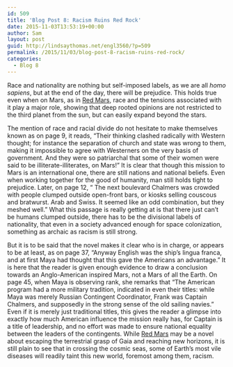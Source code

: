```yaml
---
id: 509
title: 'Blog Post 8: Racism Ruins Red Rock'
date: 2015-11-03T13:53:19+00:00
author: Sam
layout: post
guid: http://lindsaythomas.net/engl3560/?p=509
permalink: /2015/11/03/blog-post-8-racism-ruins-red-rock/
categories:
  - Blog 8
---
```

Race and nationality are nothing but self-imposed labels, as we are all _homo sapiens_, but at the end of the day, there will be prejudice. This holds true even when on Mars, as in <u>Red Mars</u>, race and the tensions associated with it play a major role, showing that deep rooted opinions are not restricted to the third planet from the sun, but can easily expand beyond the stars.

The mention of race and racial divide do not hesitate to make themselves known as on page 9, it reads, “Their thinking clashed radically with Western thought; for instance the separation of church and state was wrong to them, making it impossible to agree with Westerners on the very basis of government. And they were so patriarchal that some of their women were said to be illiterate-illiterates, on Mars!” It is clear that though this mission to Mars is an international one, there are still nations and national beliefs. Even when working together for the good of humanity, man still holds tight to prejudice. Later, on page 12, “ The next boulevard Chalmers was crowded with people clumped outside open-front bars, or kiosks selling couscous and bratwurst. Arab and Swiss. It seemed like an odd combination, but they meshed well.” What this passage is really getting at is that there just can’t be humans clumped outside, there has to be the divisional labels of nationality, that even in a society advanced enough for space colonization, something as archaic as racism is still strong.

But it is to be said that the novel makes it clear who is in charge, or appears to be at least, as on page 37, “Anyway English was the ship’s lingua franca, and at first Maya had thought that this gave the Americans an advantage.” It is here that the reader is given enough evidence to draw a conclusion towards an Anglo-American inspired Mars, not a Mars of all the Earth. On page 45, when Maya is observing rank, she remarks that “The American program had a more military tradition, indicated in even their titles: while Maya was merely Russian Contingent Coordinator, Frank was Captain Chalmers, and supposedly in the strong sense of the old sailing navies.” Even if it is merely just traditional titles, this gives the reader a glimpse into exactly how much American influence the mission really has, for Captain is a title of leadership, and no effort was made to ensure national equality between the leaders of the contingents. While <u>Red Mars</u> may be a novel about escaping the terrestrial grasp of Gaia and reaching new horizons, it is still plain to see that in crossing the cosmic seas, some of Earth’s most vile diseases will readily taint this new world, foremost among them, racism.